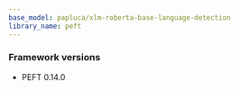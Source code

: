 ```yaml
---
base_model: papluca/xlm-roberta-base-language-detection
library_name: peft
---
```

### Framework versions

- PEFT 0.14.0